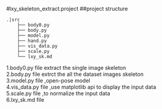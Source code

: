 #lxy_skeleton_extract.project
##project structure
````
.|src
    ├── body0.py
    ├── body.py
    ├── model.py
    ├── hand.py
    ├── vis_data.py
    ├── scale.py
    └── lxy_sk.md
````
1.body0.py file extract the single image skeleton  
2.body.py file extrct the all the dataset images skeleton  
3.model.py file ,open-pose model   
4.vis_data.py file ,use matplotlib api to display the input data  
5.scale.py file ,to normalize the input data  
6.lxy_sk.md file 